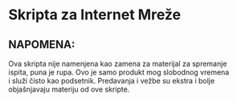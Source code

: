 # Skripta za Internet Mreže
## NAPOMENA:
Ova skripta nije namenjena kao zamena za materijal za spremanje  
ispita, puna je rupa. Ovo je samo produkt mog slobodnog vremena  
i služi čisto kao podsetnik. Predavanja i vežbe su ekstra i bolje  
objašnjavaju materiju od ove skripte.  
